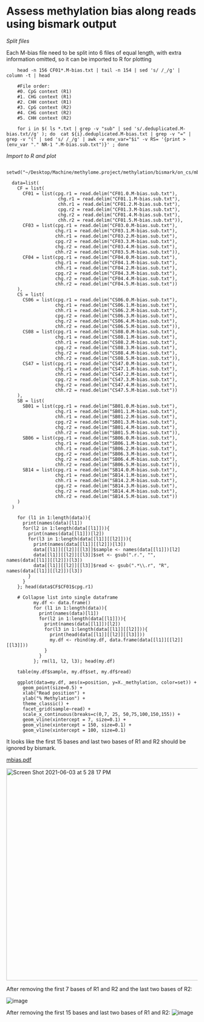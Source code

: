 # Assess methylation bias along reads using bismark output

_Split files_

Each M-bias file need to be split into 6 files of equal length, with extra information omitted, so it can be imported to R for plotting
        
        head -n 156 CF01*.M-bias.txt | tail -n 154 | sed 's/ /_/g' | column -t | head

        #File order:
        #0. CpG context (R1)
        #1. CHG context (R1)
        #2. CHH context (R1)
        #3. CpG context (R2)
        #4. CHG context (R2)
        #5. CHH context (R2)

        for i in $( ls *.txt | grep -v "sub" | sed 's/.deduplicated.M-bias.txt//g' ); do  cat ${i}.deduplicated.M-bias.txt | grep -v "=" | grep -v "(" | sed 's/ /_/g' | awk -v env_var="$i" -v RS= '{print > (env_var "." NR-1 ".M-bias.sub.txt")}' ; done
        
_Import to R and plot_

      setwd("~/Desktop/Machine/methylome.project/methylation/bismark/on_cs/mbias/")
      
      data=list(
        CF = list(
          CF01 = list(cpg.r1 = read.delim("CF01.0.M-bias.sub.txt"), 
                       chg.r1 = read.delim("CF01.1.M-bias.sub.txt"),
                       chh.r1 = read.delim("CF01.2.M-bias.sub.txt"),
                       cpg.r2 = read.delim("CF01.3.M-bias.sub.txt"), 
                       chg.r2 = read.delim("CF01.4.M-bias.sub.txt"),
                       chh.r2 = read.delim("CF01.5.M-bias.sub.txt")),
          CF03 = list(cpg.r1 = read.delim("CF03.0.M-bias.sub.txt"), 
                      chg.r1 = read.delim("CF03.1.M-bias.sub.txt"),
                      chh.r1 = read.delim("CF03.2.M-bias.sub.txt"),
                      cpg.r2 = read.delim("CF03.3.M-bias.sub.txt"), 
                      chg.r2 = read.delim("CF03.4.M-bias.sub.txt"),
                      chh.r2 = read.delim("CF03.5.M-bias.sub.txt")),
          CF04 = list(cpg.r1 = read.delim("CF04.0.M-bias.sub.txt"), 
                      chg.r1 = read.delim("CF04.1.M-bias.sub.txt"),
                      chh.r1 = read.delim("CF04.2.M-bias.sub.txt"),
                      cpg.r2 = read.delim("CF04.3.M-bias.sub.txt"), 
                      chg.r2 = read.delim("CF04.4.M-bias.sub.txt"),
                      chh.r2 = read.delim("CF04.5.M-bias.sub.txt"))
        ),
        CS = list(
          CS06 = list(cpg.r1 = read.delim("CS06.0.M-bias.sub.txt"), 
                      chg.r1 = read.delim("CS06.1.M-bias.sub.txt"),
                      chh.r1 = read.delim("CS06.2.M-bias.sub.txt"),
                      cpg.r2 = read.delim("CS06.3.M-bias.sub.txt"), 
                      chg.r2 = read.delim("CS06.4.M-bias.sub.txt"),
                      chh.r2 = read.delim("CS06.5.M-bias.sub.txt")),
          CS08 = list(cpg.r1 = read.delim("CS08.0.M-bias.sub.txt"), 
                      chg.r1 = read.delim("CS08.1.M-bias.sub.txt"),
                      chh.r1 = read.delim("CS08.2.M-bias.sub.txt"),
                      cpg.r2 = read.delim("CS08.3.M-bias.sub.txt"), 
                      chg.r2 = read.delim("CS08.4.M-bias.sub.txt"),
                      chh.r2 = read.delim("CS08.5.M-bias.sub.txt")),
          CS47 = list(cpg.r1 = read.delim("CS47.0.M-bias.sub.txt"), 
                      chg.r1 = read.delim("CS47.1.M-bias.sub.txt"),
                      chh.r1 = read.delim("CS47.2.M-bias.sub.txt"),
                      cpg.r2 = read.delim("CS47.3.M-bias.sub.txt"), 
                      chg.r2 = read.delim("CS47.4.M-bias.sub.txt"),
                      chh.r2 = read.delim("CS47.5.M-bias.sub.txt"))
        ),
        SB = list(
          SB01 = list(cpg.r1 = read.delim("SB01.0.M-bias.sub.txt"), 
                      chg.r1 = read.delim("SB01.1.M-bias.sub.txt"),
                      chh.r1 = read.delim("SB01.2.M-bias.sub.txt"),
                      cpg.r2 = read.delim("SB01.3.M-bias.sub.txt"), 
                      chg.r2 = read.delim("SB01.4.M-bias.sub.txt"),
                      chh.r2 = read.delim("SB01.5.M-bias.sub.txt")),
          SB06 = list(cpg.r1 = read.delim("SB06.0.M-bias.sub.txt"), 
                      chg.r1 = read.delim("SB06.1.M-bias.sub.txt"),
                      chh.r1 = read.delim("SB06.2.M-bias.sub.txt"),
                      cpg.r2 = read.delim("SB06.3.M-bias.sub.txt"), 
                      chg.r2 = read.delim("SB06.4.M-bias.sub.txt"),
                      chh.r2 = read.delim("SB06.5.M-bias.sub.txt")),
          SB14 = list(cpg.r1 = read.delim("SB14.0.M-bias.sub.txt"), 
                      chg.r1 = read.delim("SB14.1.M-bias.sub.txt"),
                      chh.r1 = read.delim("SB14.2.M-bias.sub.txt"),
                      cpg.r2 = read.delim("SB14.3.M-bias.sub.txt"), 
                      chg.r2 = read.delim("SB14.4.M-bias.sub.txt"),
                      chh.r2 = read.delim("SB14.5.M-bias.sub.txt"))
        )
      )  

        for (l1 in 1:length(data)){
          print(names(data)[l1])
          for(l2 in 1:length(data[[l1]])){
            print(names(data[[l1]])[l2])
            for(l3 in 1:length(data[[l1]][[l2]])){
              print(names(data[[l1]][[l2]])[l3])
              data[[l1]][[l2]][[l3]]$sample <- names(data[[l1]])[l2]
              data[[l1]][[l2]][[l3]]$set <- gsub(".r.", "", names(data[[l1]][[l2]])[l3])
              data[[l1]][[l2]][[l3]]$read <- gsub(".*\\.r", "R", names(data[[l1]][[l2]])[l3])
            }
          }
        }; head(data$CF$CF01$cpg.r1)

        # Collapse list into single dataframe
              my.df <- data.frame()  
              for (l1 in 1:length(data)){
                print(names(data)[l1])
                for(l2 in 1:length(data[[l1]])){
                  print(names(data[[l1]])[l2])
                  for(l3 in 1:length(data[[l1]][[l2]])){
                    print(head(data[[l1]][[l2]][[l3]]))
                    my.df <- rbind(my.df, data.frame(data[[l1]][[l2]][[l3]]))
                  }
                }
              }; rm(l1, l2, l3); head(my.df)

        table(my.df$sample, my.df$set, my.df$read)  

        ggplot(data=my.df, aes(x=position, y=X._methylation, color=set)) + 
          geom_point(size=0.5) + 
          xlab("Read position") + 
          ylab("% Methylation") +
          theme_classic() +
          facet_grid(sample~read) +
          scale_x_continuous(breaks=c(0,7, 25, 50,75,100,150,155)) +
          geom_vline(xintercept = 7, size=0.1) + 
          geom_vline(xintercept = 150, size=0.1) +  
          geom_vline(xintercept = 100, size=0.1) 

It looks like the first 15 bases and last two bases of R1 and R2 should be ignored by bismark. 
        
[mbias.pdf](https://github.com/amvondras/trio/files/6594707/mbias.pdf)

<img width="559" alt="Screen Shot 2021-06-03 at 5 28 17 PM" src="https://user-images.githubusercontent.com/33852065/120728159-241b4100-c491-11eb-882c-df95a12d749f.png">

After removing the first 7 bases of R1 and R2 and the last two bases of R2:

![image](https://user-images.githubusercontent.com/33852065/120737991-ed025b00-c4a3-11eb-957d-89c737d9d7e1.png)

After removing the first 15 bases and last two bases of R1 and R2:
![image](https://user-images.githubusercontent.com/33852065/121131545-cf572d80-c7e4-11eb-9a31-57bf6637a67b.png)



